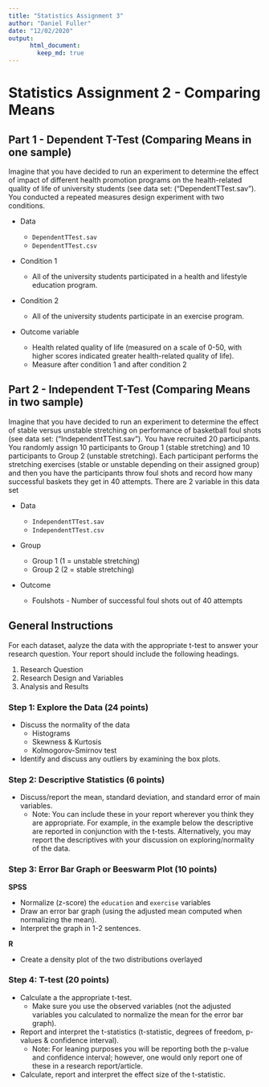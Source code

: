 ```yaml
---
title: "Statistics Assignment 3"
author: "Daniel Fuller"
date: "12/02/2020"
output:
      html_document:
        keep_md: true
---
```


# Statistics Assignment 2 - Comparing Means

## Part 1 - Dependent T-Test (Comparing Means in one sample)

Imagine that you have decided to run an experiment to determine the effect of impact of different health promotion programs on the health-related quality of life of university students (see data set: (“DependentTTest.sav”). You conducted a repeated measures design experiment with two conditions. 

- Data
    - `DependentTTest.sav` 
    - `DependentTTest.csv`

- Condition 1
    - All of the university students participated in a health and lifestyle education program. 
- Condition 2
    - All of the university students participate in an exercise program.
    
- Outcome variable
    - Health related quality of life (measured on a scale of 0-50, with higher scores indicated greater health-related quality of life). 
    - Measure after condition 1 and after condition 2

## Part 2 - Independent T-Test (Comparing Means in two sample)

Imagine that you have decided to run an experiment to determine the effect of stable versus unstable stretching on performance of basketball foul shots (see data set: (“IndependentTTest.sav”). You have recruited 20 participants. You randomly assign 10 participants to Group 1 (stable stretching) and 10 participants to Group 2 (unstable stretching). Each participant performs the stretching exercises (stable or unstable depending on their assigned group) and then you have the participants throw foul shots and record how many successful baskets they get in 40 attempts. There are 2 variable in this data set

- Data
    - `IndependentTTest.sav` 
    - `IndependentTTest.csv`

- Group
    - Group 1 (1 = unstable stretching)
    - Group 2 (2 = stable stretching)

- Outcome
    - Foulshots - Number of successful foul shots out of 40 attempts

## General Instructions

For each dataset, aalyze the data with the appropriate t-test to answer your research question. Your report should include the following headings.

1. Research Question
2. Research Design and Variables
3. Analysis and Results

### Step 1: Explore the Data (24 points)
- Discuss the normality of the data
  - Histograms
  - Skewness & Kurtosis
  - Kolmogorov-Smirnov test
- Identify and discuss any outliers by examining the box plots.

  
### Step 2: Descriptive Statistics (6 points) 
- Discuss/report the mean, standard deviation, and standard error of main variables.
  - Note: You can include these in your report wherever you think they are appropriate. For example, in the example below the descriptive are reported in conjunction with the t-tests. Alternatively, you may report the descriptives with your discussion on exploring/normality of the data.
  
### Step 3: Error Bar Graph or Beeswarm Plot (10 points)

**SPSS**  
  - Normalize (z-score) the `education` and `exercise` variables  
  - Draw an error bar graph (using the adjusted mean computed when normalizing the mean). 
  - Interpret the graph in 1-2 sentences.
  
**R**  
  - Create a density plot of the two distributions overlayed

### Step 4:  T-test (20 points)
- Calculate a the appropriate t-test. 
    - Make sure you use the observed variables (not the adjusted variables you calculated to normalize the mean for the error bar graph).
- Report and interpret the t-statistics (t-statistic, degrees of freedom, p-values & confidence interval).
  - Note: For leaning purposes you will be reporting both the p-value and confidence interval; however, one
would only report one of these in a research report/article.
- Calculate, report and interpret the effect size of the t-statistic.


